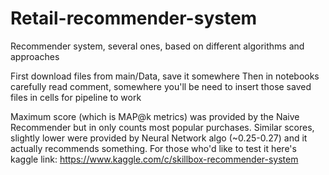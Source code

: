 # Retail-recommender-system
Recommender system, several ones, based on different algorithms and approaches

First download files from main/Data, save it somewhere
Then in notebooks carefully read comment, somewhere you'll be need to insert those saved files in cells for pipeline to work

Maximum score (which is MAP@k metrics) was provided by the Naive Recommender but in only counts most popular purchases. Similar scores, slightly lower were provided by Neural Network algo (~0.25-0.27) and it actually recommends something.
For those who'd like to test it here's kaggle link: https://www.kaggle.com/c/skillbox-recommender-system
